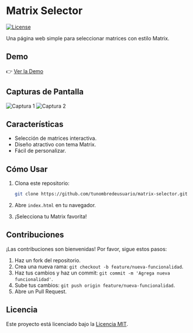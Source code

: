 # Matrix Selector

[![License](https://img.shields.io/badge/License-MIT-blue.svg)](LICENSE)

Una página web simple para seleccionar matrices con estilo Matrix.

## Demo

👉 [Ver la Demo](https://tunombredeusuario.github.io/matrix-selector/)

## Capturas de Pantalla

![Captura 1](screenshots/screenshot1.png)
![Captura 2](screenshots/screenshot2.png)

## Características

- Selección de matrices interactiva.
- Diseño atractivo con tema Matrix.
- Fácil de personalizar.

## Cómo Usar

1. Clona este repositorio:

    ```bash
    git clone https://github.com/tunombredeusuario/matrix-selector.git
    ```

2. Abre `index.html` en tu navegador.

3. ¡Selecciona tu Matrix favorita!

## Contribuciones

¡Las contribuciones son bienvenidas! Por favor, sigue estos pasos:

1. Haz un fork del repositorio.
2. Crea una nueva rama: `git checkout -b feature/nueva-funcionalidad`.
3. Haz tus cambios y haz un commit: `git commit -m 'Agrega nueva funcionalidad'`.
4. Sube tus cambios: `git push origin feature/nueva-funcionalidad`.
5. Abre un Pull Request.

## Licencia

Este proyecto está licenciado bajo la [Licencia MIT](LICENSE).
